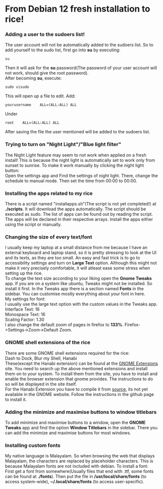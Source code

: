 # From Debian 12 fresh installation to rice!

### Adding a user to the sudoers list!
The user account will not be automatically added to the sudoers list. So to add yourself to the sudo list, first go into **su** by executing:
```
su
```
Then it will ask for the **su** password(The password of your user account will not work, should give the root password).\
After becoming **su**, execute:
```
sudo visudo
```
This will open up a file to edit. Add:
```
yourusername    ALL=(ALL:ALL) ALL
```
Under
```
root    ALL=(ALL:ALL) ALL
```

After saving the file the user mentioned will be added to the sudoers list.

### Trying to turn on "Night Light"/"Blue light filter"
The Night Light feature may seem to not work when applied on a fresh install! This is because the night light is automatically set to work only from sunset to sunrise. To make it work manually by clicking the night light button:\
	Open the settings app and Find the settings of night light. There, change the schedule to manual mode. Then set the time from 00:00 to 00:00.

### Installing the apps related to my rice
There is a script named "installapps.sh"(The script is not yet completed!) at **./scripts**. It will download the apps automatically. The script should be executed as sudo. The list of apps can be found out by reading the script. The apps will be declared in their respective arrays. Install the apps either using the script or manually.

### Changing the size of every text/font
I usually keep my laptop at a small distance from me because I have an external keyboard and laptop stand, so it is pretty stressing to look at the UI and its texts, as they are too small. An easy and fast trick is to go to accessibility settings and turn on **Large Text** option. Although this might not make it very precisely comfortable, it will atleast ease some stress when setting up the rice.\
To change the text size according to your liking open the **Gnome Tweaks** app. If you are on a system like ubuntu, Tweaks might not be installed. So install it first. In the Tweaks app there is a section named **Fonts** in the sidebar. You can customise mostly everything about your font in here.\
My settings for font:\
I usually use the large text option with the custom values in the Tweaks app.\
Interface Text: 16\
Monospace Text: 16\
Scaling Factor: 1.30\
I also change the default zoom of pages in firefox to **133%**. Firefox->Settings->Zoom->Default Zoom.

### GNOME shell extensions of the rice
There are some GNOME shell extensions required for the rice:\
Dash to Dock, Blur my Shell, Hanabi\
These(except the Hanabi extension) can be found at the [GNOME Extensions](https://extensions.gnome.org/) site. You need to search up the above mentioned extensions and install them on to your system. To install them from the site, you have to install and enable the browser extension that gnome provides. The instructions to do so will be displayed in the site itself.\
For the Hanabi Extension you have to compile it from [source](https://github.com/jeffshee/gnome-ext-hanabi), its not yet available in the GNOME website. Follow the instructions in the github page to install it.

### Adding the minimize and maximise buttons to window titlebars
To add minimize and maximise buttons to a window, open the **GNOME Tweaks** app and find the option **Window Titlebars** in the sidebar. There you can add the minimize and maximise buttons for most windows.

### Installing custom fonts
My native language is Malayalam. So when browsing the web that displays Malayalam, the characters are replaced by placeholder characters. This is because Malayalam fonts are not included with debian. To install a font:\
First get a font from somewhere(Usually files that end with .ttf, some fonts can be found at **./fonts**). Then put the file in **/usr/local/share/fonts** (to access system-wide), **~/.local/share/fonts** (to access user-specific).

